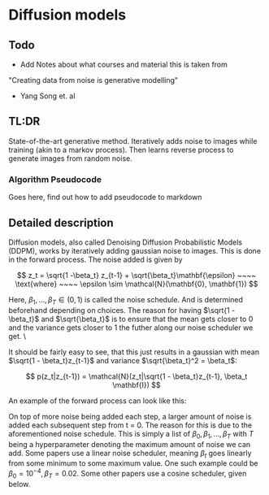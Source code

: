 # Diffusion models

## Todo
- Add Notes about what courses and material this is taken from

"Creating data from noise is generative modelling"
- Yang Song et. al

## TL:DR

State-of-the-art generative method. Iteratively adds noise to images while training (akin to a markov process). Then learns reverse process to generate images from random noise.

### Algorithm Pseudocode

Goes here, find out how to add pseudocode to markdown

## Detailed description

Diffusion models, also called Denoising Diffusion Probabilistic Models (DDPM), works by iteratively adding gaussian noise to images. This is done in the forward process. The noise added is given by

$$
z_t = \sqrt{1 -\beta_t}  z_{t-1} + \sqrt{\beta_t}\mathbf{\epsilon} ~~~~ \text{where} ~~~~ \epsilon \sim \mathcal{N}(\mathbf{0}, \mathbf{1})
$$

Here, $\beta_1, \dots, \beta_T \in (0,1)$ is called the noise schedule. And is determined beforehand depending on choices. The reason for having $\sqrt{1 - \beta_t}$ and $\sqrt{\beta_t}$ is to ensure that the mean gets closer to 0 and the variance gets closer to 1 the futher along our noise scheduler we get. \\

It should be fairly easy to see, that this just results in a gaussian with mean $\sqrt{1 - \beta_t}z_{t-1}$ and variance $\sqrt{\beta_t}^2 = \beta_t$:

$$
p(z_t|z_{t-1}) = \mathcal{N}(z_t|\sqrt{1 - \beta_t}z_{t-1}, \beta_t \mathbf{I})
$$

An example of the forward process can look like this:

<!-- Image showing forward process goes here, remember to add credit -->

On top of more noise being added each step, a larger amount of noise is added each subsequent step from t = 0. The reason for this is due to the aforementioned noise schedule. This is simply a list of $\beta_0, \beta_1, \dots, \beta_T$ with $T$ being a hyperparameter denoting the maximum amount of noise we can add. Some papers use a linear noise scheduler, meaning $\beta_t$ goes linearly from some minimum to some maximum value. One such example could be $\beta_0 = 10^{-4}, \beta_T = 0.02$. Some other papers use a cosine scheduler, given below.

$$
% Missing write it here, although I have some issues witwh beta_0 given from alpha
$$


